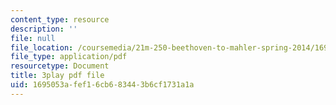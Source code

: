 ```yaml
---
content_type: resource
description: ''
file: null
file_location: /coursemedia/21m-250-beethoven-to-mahler-spring-2014/1695053afef16cb683443b6cf1731a1a_97Hk_vH2qw0.pdf
file_type: application/pdf
resourcetype: Document
title: 3play pdf file
uid: 1695053a-fef1-6cb6-8344-3b6cf1731a1a
---
```

